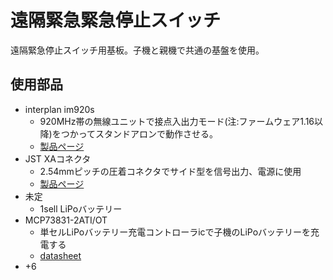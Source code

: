 # 遠隔緊急緊急停止スイッチ

 遠隔緊急停止スイッチ用基板。子機と親機で共通の基盤を使用。

## 使用部品

- interplan im920s
  - 920MHz帯の無線ユニットで接点入出力モード(注:ファームウェア1.16以降)をつかってスタンドアロンで動作させる。
  - [製品ページ](https://www.interplan.co.jp/solution/wireless/im920s/)
- JST XAコネクタ
  - 2.54mmピッチの圧着コネクタでサイド型を信号出力、電源に使用
  - [製品ページ](https://www.jst-mfg.com/product/detail.php?series=272)
- 未定
  - 1sell LiPoバッテリー
- MCP73831-2ATI/OT
  - 単セルLiPoバッテリー充電コントローラicで子機のLiPoバッテリーを充電する
  - [datasheet](https://akizukidenshi.com/download/ds/microchip/mcp73831_73832.pdf)
- +6
